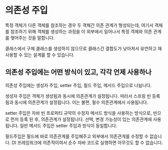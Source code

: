 # 의존성 주입

특정 객체가 다른 객체를 참조하는 경우 두 객체간 의존 관계가 형성되는데, 여기서 객체를 참조하기 위해 객체를 생성하는 과정을 이 외부에서 일어나서 특정 객체와 의존 관계를 맺어주는 것을 말합니다.

클래스에서 구체 클래스를 생성하지 않으므로 클래스간 결합도가 낮아져서 유연하고 재사용할 수 있는 설계를 할 수 있습니다.

## 의존성 주입에는 어떤 방식이 있고, 각각 언제 사용하나

의존성 주입에는 생성자 주입, setter 주입, 필드 주입, 메서드 주입으로 나뉩니다.

생성자 주입은 객체가 생성됨과 동시에 의존관계가 설정됩니다. 따라서 스프링 빈 등록됨과 동시에 의존관계가 설정됩니다. 이는 불편, 필수 의존관계에서 사용됩니다.

setter 주입은 자바 빈 프로퍼티 규약의 수정자 메서드 방식을 사용하는 방식으로, 빈으로 먼저 등록 된 후, 의존관계가 설정됩니다. 선택, 변경 가능성이 있는 의존관계에 사용됩니다. 일반 메서드 주입은 setter 주입과 방식이 동일합니다.

필드주입은 필드에 바로 의존관계를 주입해주고 외부에서 의존관게를 수정할 수 없습니다. DI 프레임워크에 의존적이여서 순수 자바 코드로 실행하면 아무것도 할 수 없습니다.

